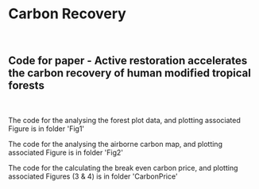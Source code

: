 # Carbon Recovery
<br>

## Code for paper - Active restoration accelerates the carbon recovery of human modified tropical forests
<br>


The code for the analysing the forest plot data, and plotting associated Figure is in folder 'Fig1'

The code for the analysing the airborne carbon map, and plotting associated Figure is in folder 'Fig2'

The code for the calculating the break even carbon price, and plotting associated Figures (3 & 4) is in folder 'CarbonPrice'

